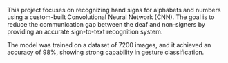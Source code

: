 This project focuses on recognizing hand signs for alphabets and numbers using a custom-built Convolutional Neural Network (CNN). The goal is to reduce the communication gap between the deaf and non-signers by providing an accurate sign-to-text recognition system.

The model was trained on a dataset of 7200 images, and it achieved an accuracy of 98%, showing strong capability in gesture classification.
